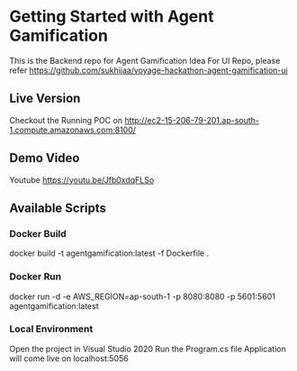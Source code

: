 # Getting Started with Agent Gamification

This is the Backend repo for Agent Gamification Idea
For UI Repo, please refer https://github.com/sukhijaa/voyage-hackathon-agent-gamification-ui 

## Live Version
Checkout the Running POC on http://ec2-15-206-79-201.ap-south-1.compute.amazonaws.com:8100/

## Demo Video
Youtube https://youtu.be/Jfb0xdqFLSo

## Available Scripts

### Docker Build
docker build -t agentgamification:latest -f Dockerfile .

### Docker Run
docker run -d -e AWS_REGION=ap-south-1 -p 8080:8080 -p 5601:5601 agentgamification:latest

### Local Environment
Open the project in Visual Studio 2020
Run the Program.cs file
Application will come live on localhost:5056